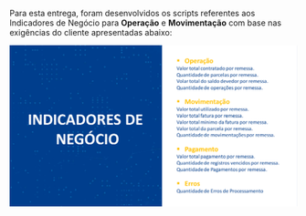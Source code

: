Para esta entrega, foram desenvolvidos os scripts referentes aos Indicadores de Negócio para <b>Operação</b> e <b>Movimentação</b> com base nas exigências do cliente apresentadas abaixo:

<img src="/Sprints/Sprint3/img/Indicadores.png">